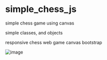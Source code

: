 # simple_chess_js
simple chess game using canvas

simple classes, and objects

responsive chess web game canvas bootstrap

![image](https://github.com/MahmoudHegazi/simple_chess_js/assets/55125302/1754488c-e7ae-41ee-8f7c-321b4ada214b)
